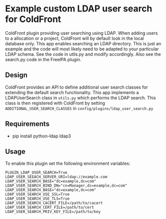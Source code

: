 # Example custom LDAP user search for ColdFront

ColdFront plugin providing user searching using LDAP. When adding
users to a allocation or a project, ColdFront will by default look in the
local database only. This app enables searching an LDAP directory. This is just
an example and the code will most likely need to be adapted to your particular
LDAP schema. See the code in utils.py and modify accordingly. Also see the
search.py code in the FreeIPA plugin.

## Design

ColdFront provides an API to define additional user search classes for
extending the default search functionality. This app implements a
LDAPUserSearch class in `utils.py` which performs the LDAP search. This class is
then registered with ColdFront by setting `ADDITIONAL_USER_SEARCH_CLASSES`
in `config/plugins/ldap_user_search.py`

## Requirements

- pip install python-ldap ldap3

## Usage

To enable this plugin set the following environment variables:

```
PLUGIN_LDAP_USER_SEARCH=True
LDAP_USER_SEEACH_SERVER_URI=ldap://example.com
LDAP_USER_SEARCH_BASE="dc=example,dc=com"
LDAP_USER_SEARCH_BIND_DN="cn=Manager,dc=example,dc=com"
LDAP_USER_SEARCH_BASE="dc=example,dc=com"
LDAP_USER_SEARCH_USE_SSL=True
LDAP_USER_SEARCH_USE_TLS=True
LDAP_USER_SEARCH_CACERT_FILE=/path/to/cacert
LDAP_USER_SEARCH_CERT_FILE=/path/to/cert
LDAP_USER_SEARCH_PRIV_KEY_FILE=/path/to/key
```
